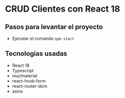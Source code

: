 # CRUD Clientes con React 18
## Pasos para levantar el proyecto
  - Ejecutar el comando `npm start`

## Tecnologias usadas
* React 18
* Typescript
* mui/material
* react-hook-form
* react-router-dom
* axios